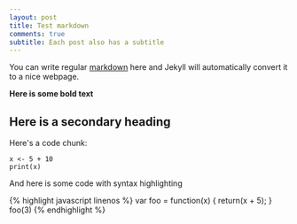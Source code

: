 ```yaml
---
layout: post
title: Test markdown
comments: true
subtitle: Each post also has a subtitle
---
```


You can write regular [markdown](http://en.wikipedia.org/wiki/Markdown) here and Jekyll will automatically convert it to a nice webpage.

**Here is some bold text**

## Here is a secondary heading

Here's a code chunk:

~~~
x <- 5 + 10
print(x)
~~~

And here is some code with syntax highlighting

{% highlight javascript linenos %}
var foo = function(x) {
  return(x + 5);
}
foo(3)
{% endhighlight %}
